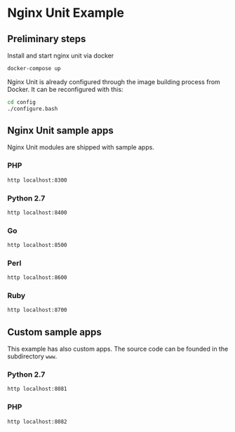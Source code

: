 # Nginx Unit Example

## Preliminary steps

Install and start nginx unit via docker
```sh
docker-compose up
```

Nginx Unit is already configured through the image building process from Docker. It can be reconfigured with this:
```sh
cd config
./configure.bash
```

## Nginx Unit sample apps

Nginx Unit modules are shipped with sample apps.

### PHP
```sh
http localhost:8300
```

### Python 2.7
```sh
http localhost:8400
```

### Go
```sh
http localhost:8500
```

### Perl
```sh
http localhost:8600
```

### Ruby
```sh
http localhost:8700
```

## Custom sample apps

This example has also custom apps. The source code can be founded in the subdirectory `www`.

### Python 2.7
```sh
http localhost:8081
```

### PHP
```sh
http localhost:8082
```
